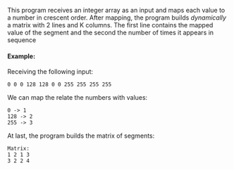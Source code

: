 This program receives an integer array as an input and maps each value to a number in crescent order. After mapping, the program builds *dynamically* a matrix with 2 lines and K columns. The first line contains the mapped value of the segment and the second the number of times it appears in sequence

#### Example:

Receiving the following input:

```
0 0 0 128 128 0 0 255 255 255 255
```

We can map the relate the numbers with values:

```
0 -> 1
128 -> 2
255 -> 3

```

At last, the program builds the matrix of segments:

```
Matrix:
1 2 1 3
3 2 2 4
```